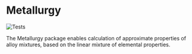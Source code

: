 # Metallurgy

![Tests](https://github.com/Robert-Forrest/metallurgy/actions/workflows/tests.yml/badge.svg)

The Metallurgy package enables calculation of approximate properties of alloy
mixtures, based on the linear mixture of elemental properties. 


